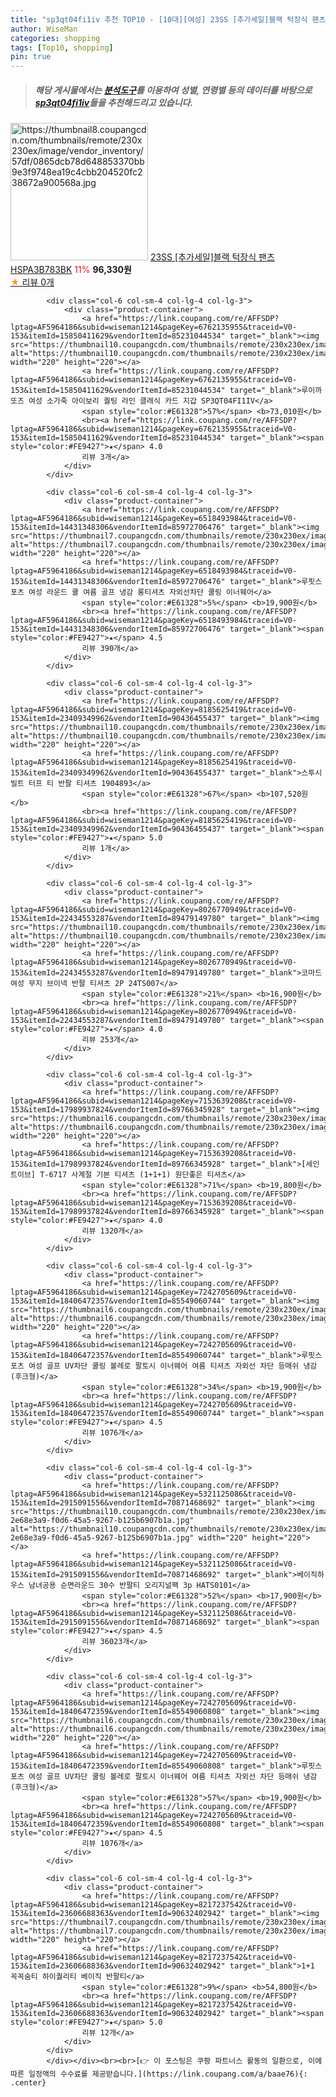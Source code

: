 ```yaml
---
title: "sp3qt04fi1iv 추천 TOP10 - [10대][여성] 23SS [추가세일]블랙 턱장식 팬츠 HSPA3B783BK"
author: WiseMan
categories: shopping
tags: [Top10, shopping]
pin: true
---
```


> ##### 해당 게시물에서는 [**분석도구**](https://itemscout.io/)를 이용하여 **성별**, **연령별** 등의 데이터를 바탕으로 [**sp3qt04fi1iv**](https://link.coupang.com/a/baae76)들을 추천해드리고 있습니다.
<div class="container"><div class="row">
            <div class="col-6 col-sm-4 col-lg-4 col-lg-3">
                <div class="product-container">
                    <a href="https://link.coupang.com/re/AFFSDP?lptag=AF5964186&subid=wiseman1214&pageKey=7627902129&traceid=V0-153&itemId=20237979868&vendorItemId=84851067872" target="_blank"><img src="https://thumbnail8.coupangcdn.com/thumbnails/remote/230x230ex/image/vendor_inventory/57df/0865dcb78d648853370bb9e3f9748ea19c4cbb204520fc238672a900568a.jpg" alt="https://thumbnail8.coupangcdn.com/thumbnails/remote/230x230ex/image/vendor_inventory/57df/0865dcb78d648853370bb9e3f9748ea19c4cbb204520fc238672a900568a.jpg" width="220" height="220"></a>
                    <a href="https://link.coupang.com/re/AFFSDP?lptag=AF5964186&subid=wiseman1214&pageKey=7627902129&traceid=V0-153&itemId=20237979868&vendorItemId=84851067872" target="_blank">23SS [추가세일]블랙 턱장식 팬츠 HSPA3B783BK</a>
                    <span style="color:#E61328">11%</span> <b>96,330원</b>
                    <br><a href="https://link.coupang.com/re/AFFSDP?lptag=AF5964186&subid=wiseman1214&pageKey=7627902129&traceid=V0-153&itemId=20237979868&vendorItemId=84851067872" target="_blank"><span style="color:#FE9427">★</span> 
                    리뷰 0개</a>
                </div>
            </div>
            
            <div class="col-6 col-sm-4 col-lg-4 col-lg-3">
                <div class="product-container">
                    <a href="https://link.coupang.com/re/AFFSDP?lptag=AF5964186&subid=wiseman1214&pageKey=6762135955&traceid=V0-153&itemId=15850411629&vendorItemId=85231044534" target="_blank"><img src="https://thumbnail10.coupangcdn.com/thumbnails/remote/230x230ex/image/vendor_inventory/ef2d/e1a02130a11a3958b193b0ff4259d16244d69773ea5ddec8f5f37eff4574.jpg" alt="https://thumbnail10.coupangcdn.com/thumbnails/remote/230x230ex/image/vendor_inventory/ef2d/e1a02130a11a3958b193b0ff4259d16244d69773ea5ddec8f5f37eff4574.jpg" width="220" height="220"></a>
                    <a href="https://link.coupang.com/re/AFFSDP?lptag=AF5964186&subid=wiseman1214&pageKey=6762135955&traceid=V0-153&itemId=15850411629&vendorItemId=85231044534" target="_blank">루이까또즈 여성 소가죽 아이보리 퀄팅 라인 클래식 카드 지갑 SP3QT04FI1IV</a>
                    <span style="color:#E61328">57%</span> <b>73,010원</b>
                    <br><a href="https://link.coupang.com/re/AFFSDP?lptag=AF5964186&subid=wiseman1214&pageKey=6762135955&traceid=V0-153&itemId=15850411629&vendorItemId=85231044534" target="_blank"><span style="color:#FE9427">★</span> 4.0
                    리뷰 3개</a>
                </div>
            </div>
            
            <div class="col-6 col-sm-4 col-lg-4 col-lg-3">
                <div class="product-container">
                    <a href="https://link.coupang.com/re/AFFSDP?lptag=AF5964186&subid=wiseman1214&pageKey=6518493984&traceid=V0-153&itemId=14431348306&vendorItemId=85972706476" target="_blank"><img src="https://thumbnail7.coupangcdn.com/thumbnails/remote/230x230ex/image/vendor_inventory/59fc/82239393ce848de2908a673238c81b47dcd1b22dcecde06df1600d50dba2.jpg" alt="https://thumbnail7.coupangcdn.com/thumbnails/remote/230x230ex/image/vendor_inventory/59fc/82239393ce848de2908a673238c81b47dcd1b22dcecde06df1600d50dba2.jpg" width="220" height="220"></a>
                    <a href="https://link.coupang.com/re/AFFSDP?lptag=AF5964186&subid=wiseman1214&pageKey=6518493984&traceid=V0-153&itemId=14431348306&vendorItemId=85972706476" target="_blank">루핏스포츠 여성 라운드 쿨 여름 골프 냉감 롱티셔츠 자외선차단 쿨링 이너웨어</a>
                    <span style="color:#E61328">5%</span> <b>19,900원</b>
                    <br><a href="https://link.coupang.com/re/AFFSDP?lptag=AF5964186&subid=wiseman1214&pageKey=6518493984&traceid=V0-153&itemId=14431348306&vendorItemId=85972706476" target="_blank"><span style="color:#FE9427">★</span> 4.5
                    리뷰 390개</a>
                </div>
            </div>
            
            <div class="col-6 col-sm-4 col-lg-4 col-lg-3">
                <div class="product-container">
                    <a href="https://link.coupang.com/re/AFFSDP?lptag=AF5964186&subid=wiseman1214&pageKey=8185625419&traceid=V0-153&itemId=23409349962&vendorItemId=90436455437" target="_blank"><img src="https://thumbnail10.coupangcdn.com/thumbnails/remote/230x230ex/image/vendor_inventory/cf33/3221280dd40be0e23c911a0c6ed3298b65858c11b32c649d0a19cb90b3b3.jpg" alt="https://thumbnail10.coupangcdn.com/thumbnails/remote/230x230ex/image/vendor_inventory/cf33/3221280dd40be0e23c911a0c6ed3298b65858c11b32c649d0a19cb90b3b3.jpg" width="220" height="220"></a>
                    <a href="https://link.coupang.com/re/AFFSDP?lptag=AF5964186&subid=wiseman1214&pageKey=8185625419&traceid=V0-153&itemId=23409349962&vendorItemId=90436455437" target="_blank">스투시 빌트 터프 티 반팔 티셔츠 1904893</a>
                    <span style="color:#E61328">67%</span> <b>107,520원</b>
                    <br><a href="https://link.coupang.com/re/AFFSDP?lptag=AF5964186&subid=wiseman1214&pageKey=8185625419&traceid=V0-153&itemId=23409349962&vendorItemId=90436455437" target="_blank"><span style="color:#FE9427">★</span> 5.0
                    리뷰 1개</a>
                </div>
            </div>
            
            <div class="col-6 col-sm-4 col-lg-4 col-lg-3">
                <div class="product-container">
                    <a href="https://link.coupang.com/re/AFFSDP?lptag=AF5964186&subid=wiseman1214&pageKey=8026770949&traceid=V0-153&itemId=22434553287&vendorItemId=89479149780" target="_blank"><img src="https://thumbnail10.coupangcdn.com/thumbnails/remote/230x230ex/image/vendor_inventory/6d5f/d1fcff6fd16972a5c35b3d74c8c7703a9899e0cc45aa4eb11fe9507dea4d.jpg" alt="https://thumbnail10.coupangcdn.com/thumbnails/remote/230x230ex/image/vendor_inventory/6d5f/d1fcff6fd16972a5c35b3d74c8c7703a9899e0cc45aa4eb11fe9507dea4d.jpg" width="220" height="220"></a>
                    <a href="https://link.coupang.com/re/AFFSDP?lptag=AF5964186&subid=wiseman1214&pageKey=8026770949&traceid=V0-153&itemId=22434553287&vendorItemId=89479149780" target="_blank">코마드 여성 무지 브이넥 반팔 티셔츠 2P 24TS007</a>
                    <span style="color:#E61328">21%</span> <b>16,900원</b>
                    <br><a href="https://link.coupang.com/re/AFFSDP?lptag=AF5964186&subid=wiseman1214&pageKey=8026770949&traceid=V0-153&itemId=22434553287&vendorItemId=89479149780" target="_blank"><span style="color:#FE9427">★</span> 4.0
                    리뷰 253개</a>
                </div>
            </div>
            
            <div class="col-6 col-sm-4 col-lg-4 col-lg-3">
                <div class="product-container">
                    <a href="https://link.coupang.com/re/AFFSDP?lptag=AF5964186&subid=wiseman1214&pageKey=7153639208&traceid=V0-153&itemId=17989937824&vendorItemId=89766345928" target="_blank"><img src="https://thumbnail6.coupangcdn.com/thumbnails/remote/230x230ex/image/vendor_inventory/ad85/748785f560beb6786fcf11bf7b967bbdcdd571c4a9d9105609dc1b915e86.jpeg" alt="https://thumbnail6.coupangcdn.com/thumbnails/remote/230x230ex/image/vendor_inventory/ad85/748785f560beb6786fcf11bf7b967bbdcdd571c4a9d9105609dc1b915e86.jpeg" width="220" height="220"></a>
                    <a href="https://link.coupang.com/re/AFFSDP?lptag=AF5964186&subid=wiseman1214&pageKey=7153639208&traceid=V0-153&itemId=17989937824&vendorItemId=89766345928" target="_blank">[세인트이브] T-6717 사계절 기본 티셔츠 (1+1+1) 원단좋은 티셔츠</a>
                    <span style="color:#E61328">71%</span> <b>19,800원</b>
                    <br><a href="https://link.coupang.com/re/AFFSDP?lptag=AF5964186&subid=wiseman1214&pageKey=7153639208&traceid=V0-153&itemId=17989937824&vendorItemId=89766345928" target="_blank"><span style="color:#FE9427">★</span> 4.0
                    리뷰 1320개</a>
                </div>
            </div>
            
            <div class="col-6 col-sm-4 col-lg-4 col-lg-3">
                <div class="product-container">
                    <a href="https://link.coupang.com/re/AFFSDP?lptag=AF5964186&subid=wiseman1214&pageKey=7242705609&traceid=V0-153&itemId=18406472357&vendorItemId=85549060744" target="_blank"><img src="https://thumbnail6.coupangcdn.com/thumbnails/remote/230x230ex/image/vendor_inventory/028e/0904b45b0649a0b49a32ff40d30dbbd2afb025e09a2c934abc44bdb4eafb.jpg" alt="https://thumbnail6.coupangcdn.com/thumbnails/remote/230x230ex/image/vendor_inventory/028e/0904b45b0649a0b49a32ff40d30dbbd2afb025e09a2c934abc44bdb4eafb.jpg" width="220" height="220"></a>
                    <a href="https://link.coupang.com/re/AFFSDP?lptag=AF5964186&subid=wiseman1214&pageKey=7242705609&traceid=V0-153&itemId=18406472357&vendorItemId=85549060744" target="_blank">루핏스포츠 여성 골프 UV차단 쿨링 볼레로 팔토시 이너웨어 여름 티셔츠 자외선 차단 등매쉬 냉감 (후크형)</a>
                    <span style="color:#E61328">34%</span> <b>19,900원</b>
                    <br><a href="https://link.coupang.com/re/AFFSDP?lptag=AF5964186&subid=wiseman1214&pageKey=7242705609&traceid=V0-153&itemId=18406472357&vendorItemId=85549060744" target="_blank"><span style="color:#FE9427">★</span> 4.5
                    리뷰 1076개</a>
                </div>
            </div>
            
            <div class="col-6 col-sm-4 col-lg-4 col-lg-3">
                <div class="product-container">
                    <a href="https://link.coupang.com/re/AFFSDP?lptag=AF5964186&subid=wiseman1214&pageKey=5321125086&traceid=V0-153&itemId=2915091556&vendorItemId=70871468692" target="_blank"><img src="https://thumbnail10.coupangcdn.com/thumbnails/remote/230x230ex/image/retail/images/1753195775881345-2e68e3a9-f0d6-45a5-9267-b125b6907b1a.jpg" alt="https://thumbnail10.coupangcdn.com/thumbnails/remote/230x230ex/image/retail/images/1753195775881345-2e68e3a9-f0d6-45a5-9267-b125b6907b1a.jpg" width="220" height="220"></a>
                    <a href="https://link.coupang.com/re/AFFSDP?lptag=AF5964186&subid=wiseman1214&pageKey=5321125086&traceid=V0-153&itemId=2915091556&vendorItemId=70871468692" target="_blank">베이직하우스 남녀공용 순면라운드 30수 반팔티 오리지널팩 3p HATS0101</a>
                    <span style="color:#E61328">52%</span> <b>17,900원</b>
                    <br><a href="https://link.coupang.com/re/AFFSDP?lptag=AF5964186&subid=wiseman1214&pageKey=5321125086&traceid=V0-153&itemId=2915091556&vendorItemId=70871468692" target="_blank"><span style="color:#FE9427">★</span> 4.5
                    리뷰 36023개</a>
                </div>
            </div>
            
            <div class="col-6 col-sm-4 col-lg-4 col-lg-3">
                <div class="product-container">
                    <a href="https://link.coupang.com/re/AFFSDP?lptag=AF5964186&subid=wiseman1214&pageKey=7242705609&traceid=V0-153&itemId=18406472359&vendorItemId=85549060808" target="_blank"><img src="https://thumbnail6.coupangcdn.com/thumbnails/remote/230x230ex/image/vendor_inventory/dff8/0b63a43f15f5cdc3e9b94eef8b743f80b01ef9698390a3c84f85dc68bd4b.jpg" alt="https://thumbnail6.coupangcdn.com/thumbnails/remote/230x230ex/image/vendor_inventory/dff8/0b63a43f15f5cdc3e9b94eef8b743f80b01ef9698390a3c84f85dc68bd4b.jpg" width="220" height="220"></a>
                    <a href="https://link.coupang.com/re/AFFSDP?lptag=AF5964186&subid=wiseman1214&pageKey=7242705609&traceid=V0-153&itemId=18406472359&vendorItemId=85549060808" target="_blank">루핏스포츠 여성 골프 UV차단 쿨링 볼레로 팔토시 이너웨어 여름 티셔츠 자외선 차단 등매쉬 냉감 (후크형)</a>
                    <span style="color:#E61328">57%</span> <b>19,900원</b>
                    <br><a href="https://link.coupang.com/re/AFFSDP?lptag=AF5964186&subid=wiseman1214&pageKey=7242705609&traceid=V0-153&itemId=18406472359&vendorItemId=85549060808" target="_blank"><span style="color:#FE9427">★</span> 4.5
                    리뷰 1076개</a>
                </div>
            </div>
            
            <div class="col-6 col-sm-4 col-lg-4 col-lg-3">
                <div class="product-container">
                    <a href="https://link.coupang.com/re/AFFSDP?lptag=AF5964186&subid=wiseman1214&pageKey=8217237542&traceid=V0-153&itemId=23606688363&vendorItemId=90632402942" target="_blank"><img src="https://thumbnail7.coupangcdn.com/thumbnails/remote/230x230ex/image/vendor_inventory/2851/4a06b32c4bc0720ca0f6b22425644b6eb834cc98fbc1b282304f017f8cc0.jpg" alt="https://thumbnail7.coupangcdn.com/thumbnails/remote/230x230ex/image/vendor_inventory/2851/4a06b32c4bc0720ca0f6b22425644b6eb834cc98fbc1b282304f017f8cc0.jpg" width="220" height="220"></a>
                    <a href="https://link.coupang.com/re/AFFSDP?lptag=AF5964186&subid=wiseman1214&pageKey=8217237542&traceid=V0-153&itemId=23606688363&vendorItemId=90632402942" target="_blank">1+1 꼭꼭숨티 하이퀄리티 베이직 반팔티</a>
                    <span style="color:#E61328">9%</span> <b>54,800원</b>
                    <br><a href="https://link.coupang.com/re/AFFSDP?lptag=AF5964186&subid=wiseman1214&pageKey=8217237542&traceid=V0-153&itemId=23606688363&vendorItemId=90632402942" target="_blank"><span style="color:#FE9427">★</span> 5.0
                    리뷰 12개</a>
                </div>
            </div>
            </div></div><br><br>[👉 이 포스팅은 쿠팡 파트너스 활동의 일환으로, 이에 따른 일정액의 수수료를 제공받습니다.](https://link.coupang.com/a/baae76){: .center}